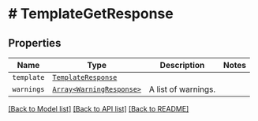 # # TemplateGetResponse



## Properties

Name | Type | Description | Notes
------------ | ------------- | ------------- | -------------
| `template` | [```TemplateResponse```](TemplateResponse.md) |    |  |
| `warnings` | [```Array<WarningResponse>```](WarningResponse.md) |  A list of warnings.  |  |

[[Back to Model list]](../../README.md#models) [[Back to API list]](../../README.md#endpoints) [[Back to README]](../../README.md)
